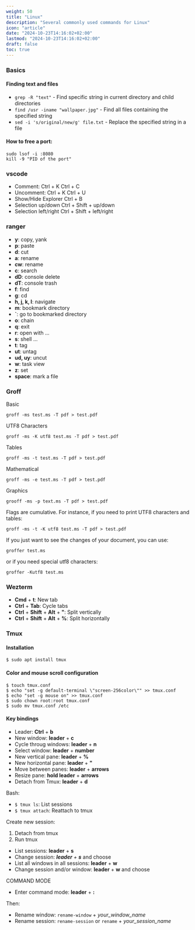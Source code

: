 ```yaml
---
weight: 50
title: "Linux"
description: "Several commonly used commands for Linux"
icon: "article"
date: "2024-10-23T14:16:02+02:00"
lastmod: "2024-10-23T14:16:02+02:00"
draft: false
toc: true
---
```


### Basics

#### Finding text and files

- `grep -R "text"` - Find specific string in current directory and child directories
- `find /usr -iname "wallpaper.jpg"` - Find all files containing the specified string
- `sed -i 's/original/new/g' file.txt` - Replace the specified string in a file


#### How to free a port:

```
sudo lsof -i :8080
kill -9 "PID of the port"
```

### vscode

- Comment:		Ctrl + K Ctrl + C
- Uncomment:		Ctrl + K Ctrl + U
- Show/Hide Explorer	Ctrl + B
- Selection up/down	Ctrl + Shift + up/down
- Selection left/right	Ctrl + Shift + left/right


### ranger

- **y**: copy, yank 
- **p**: paste
- **d**: cut
- **a**: rename
- **cw**: rename
- **c**: search
- **dD**: console delete
- **dT**: console trash
- **f**: find
- **g**: cd
- **h, j, k, l**: navigate
- **m<key>**: bookmark directory
- **`<key>**: go to bookmarked directory
- **o**: chain
- **q**: exit
- **r**: open with ...
- **s**: shell ...
- **t**: tag
- **ut**: untag
- **ud, uy**: uncut
- **w**: task view
- **z**: set
- **space**: mark a file


### Groff

Basic
```
groff -ms test.ms -T pdf > test.pdf
```

UTF8 Characters
```
groff -ms -K utf8 test.ms -T pdf > test.pdf
```

Tables
```
groff -ms -t test.ms -T pdf > test.pdf
```

Mathematical
```
groff -ms -e test.ms -T pdf > test.pdf
```

Graphics
```
grooff -ms -p text.ms -T pdf > test.pdf
```

Flags are cumulative. For instance, if you need to print UTF8 characters and tables:
```
groff -ms -t -K utf8 test.ms -T pdf > test.pdf
```

If you just want to see the changes of your document, you can use:
```
groffer test.ms
```

or if you need special utf8 characters:
```
groffer -Kutf8 test.ms
```


### Wezterm

- **Cmd** + **t**: New tab
- **Ctrl** + **Tab**: Cycle tabs
- **Ctrl** + **Shift** + **Alt** + **"**: Split vertically
- **Ctrl** + **Shift** + **Alt** + **%**: Split horizontally


### Tmux

#### Installation

```
$ sudo apt install tmux
```

#### Color and mouse scroll configuration

```
$ touch tmux.conf
$ echo "set -g default-terminal \"screen-256color\"" >> tmux.conf
$ echo "set -g mouse on" >> tmux.conf
$ sudo chown root:root tmux.conf
$ sudo mv tmux.conf /etc
```


#### Key bindings

- Leader: **Ctrl** + **b**
- New window: **leader** + **c**
- Cycle throug windows: **leader** + **n**
- Select window: **leader** + **number**
- New vertical pane: **leader** + **%**
- New horizontal pane: **leader** + **"**
- Move between panes: **leader** + **arrows**
- Resize pane: **hold leader** + **arrows**
- Detach from Tmux: **leader** + **d**

Bash:
- `$ tmux ls`: List sessions
- `$ tmux attach`: Reattach to tmux

Create new session:
1. Detach from tmux
2. Run tmux

- List sessions: **leader** + **s**
- Change session: ***leader** + **s*** and choose
- List all windows in all sessions: **leader** + **w**
- Change session and/or window: **leader** + **w** and choose



COMMAND MODE
- Enter command mode: **leader** + **:**

Then:

- Rename window: `rename-window` + *your_window_name*
- Rename session: `rename-session` or `rename` + *your_session_name*
